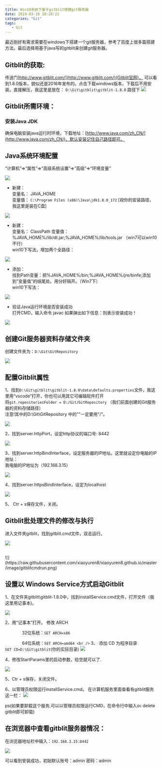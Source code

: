```yaml
---
title: Win10系统下基于gitblit搭建git服务器
date: 2019-03-10 18:28:21
categories: "Git"
tags: 
   - Git
---
```

最近刚好有需求需要在windows下搭建一个git服务器，参考了百度上很多篇搭建方法，最后选择用基于java写的gitblit来创建git服务器。
<!-- more -->
## Gitblit的获取:
传送门[http://www.gitblit.com/](http://www.gitblit.com/)(Gitblit官网)，
可以看到1.8.0版本，貌似还是2016年发布的。点击下载windows版本，下载后不用安装，直接解压，我这里是放在：
``D:\Git\gitblit\gitblit-1.8.0`` 路径下
![](https://raw.githubusercontent.com/xiaoyuren8/xiaoyuren8.github.io/master/image/gitblitcom.png)

## Gitblit所需环境：
### 安装Java JDK
确保电脑安装java运行时环境，下载地址：[http://www.java.com/zh_CN/](http://www.java.com/zh_CN/)，默认安装记住自己路径即可。

## Java系统环境配置
“计算机”=>“属性”=>“高级系统设置”=>“高级”=>“环境变量”

![](https://raw.githubusercontent.com/xiaoyuren8/xiaoyuren8.github.io/master/image/systemenvironment.png)
 
* 新建：<br/> 
变量名： JAVA_HOME <br/> 
变量值： ``C:\Program Files (x86)\Java\jdk1.8.0_172``  [视你的安装路径，我这里是装在C盘]

![](https://raw.githubusercontent.com/xiaoyuren8/xiaoyuren8.github.io/master/image/java_home.png)

* 新建：<br/> 
变量名： ClassPath 
变量值：%JAVA_HOME%/lib/dt.jar;%JAVA_HOME%/lib/tools.jar （win7可以win10不行）<br/> 
win10下写法，增加两个全路径：

![](https://raw.githubusercontent.com/xiaoyuren8/xiaoyuren8.github.io/master/image/classpath.png)

* 添加：<br />
找到Path变量：把%JAVA_HOME%/bin;%JAVA_HOME%/jre/binfe;添加到”变量值”的结尾处。用分好隔开。（Win7下）<br />
win10下写法：

![](https://raw.githubusercontent.com/xiaoyuren8/xiaoyuren8.github.io/master/image/path.png)

* 验证Java运行环境是否安装成功<br />
打开CMD，输入命令 javac 如果弹出如下信息：则表示安装成功！<br />

![](https://raw.githubusercontent.com/xiaoyuren8/xiaoyuren8.github.io/master/image/cmd.png)

## 创建Git服务器资料存储文件夹
创建文件夹为：``D:\Git\GitRepository``

![](https://raw.githubusercontent.com/xiaoyuren8/xiaoyuren8.github.io/master/image/gitfolder.png)

## 配置Gitblit属性
1、找到``D:\Git\gitblit\gitblit-1.8.0\data\defaults.properties``文件，我这里用“vscode”打开，你也可以用其它可编辑软件打开<br />将``git.repositoriesFolder = D:/Git/GitRepository`` （我们前面创建的Git服务器的资料存储路径）<br />
注意!其中的D:\Git\GitRepository 中的"\"一定要用"/"。


![](https://raw.githubusercontent.com/xiaoyuren8/xiaoyuren8.github.io/master/image/repositoriesFolder.png)

2、找到server.httpPort，设定http协议的端口号: 8442

![](https://raw.githubusercontent.com/xiaoyuren8/xiaoyuren8.github.io/master/image/port.png)

3、找到server.httpBindInterface，设定服务器的IP地址。这里就设定你电脑的IP地址：<br />
我电脑的IP地址为（192.168.3.15）

![](https://raw.githubusercontent.com/xiaoyuren8/xiaoyuren8.github.io/master/image/ip.png)

4、找到server.httpsBindInterface，设定为localhost

![](https://raw.githubusercontent.com/xiaoyuren8/xiaoyuren8.github.io/master/image/localhost.png)

5、 Ctr + s保存文件，关闭。

## Gitblit批处理文件的修改与执行
进入文件夹gitblit，找到gitblit.cmd文件，双击运行。

![](https://raw.githubusercontent.com/xiaoyuren8/xiaoyuren8.github.io/master/image/gitblitcmd.png)

<br />
![](https://raw.githubusercontent.com/xiaoyuren8/xiaoyuren8.github.io/master/image/gitblitcmdrun.png)



## 设置以	Windows Service方式启动Gitblit
1、在文件夹gitblit\gitblit-1.8.0中，找到installService.cmd文件，打开文件（我这里用记事本)。

![](https://raw.githubusercontent.com/xiaoyuren8/xiaoyuren8.github.io/master/image/service.png)

2、用“记事本”打开。
修改 ARCH

　　　　32位系统：``SET ARCH=x86``

　　　　64位系统：``SET ARCH=amd64 <br />``
3、 添加 CD 为程序目录<br />
``SET CD=D:\Git\gitblit``(你的实际目录)
![](https://raw.githubusercontent.com/xiaoyuren8/xiaoyuren8.github.io/master/image/configservice.png)

4、修改StartParams里的启动参数，给空就可以了.

![](https://raw.githubusercontent.com/xiaoyuren8/xiaoyuren8.github.io/master/image/startp.png)

5、Ctr + s保存，关闭文件。

6、以管理员权限运行installService.cmd。
在计算机服务里面查看有gitblit服务这一栏：
![](https://raw.githubusercontent.com/xiaoyuren8/xiaoyuren8.github.io/master/image/serviceinfo.png)

ps(如果要卸载这个服务,可以以管理员权限运行CMD，在命令行中输入sc delete gitblit即可卸载)

## 在浏览器中查看gitblit服务器情况：
在浏览器地址栏中输入：``192.168.3.15:8442``

![](https://raw.githubusercontent.com/xiaoyuren8/xiaoyuren8.github.io/master/image/show.png)

可以看到安装成功，初始默认账号：admin 密码：admin
